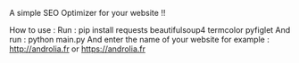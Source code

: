 A simple SEO Optimizer for your website !!

How to use :
Run : pip install requests beautifulsoup4 termcolor pyfiglet
And run : python main.py
And enter the name of your website for example : http://androlia.fr or https://androlia.fr
